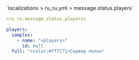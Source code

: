 <!--@include: @/parts/module/message/status/players.md#title-->
<!--@include: @/parts/words.md#path--> `localizations > ru_ru.yml > message.status.players`

<!--@include: @/parts/module/message/status/players.md#explanation-->

<!--@include: @/parts/words.md#edit-->
```yaml
<ru_ru.message.status.players>
```

<!--@include: @/parts/words.md#default-->
```yaml
players:
  samples:
    - name: "<players>"
      id: null
  full: "<color:#ff7171>Сервер полон"
```

<!--@include: @/parts/module/message/status/players.md#parameters-->
<!--@include: @/parts/module/message/status/players.md#localization-->
